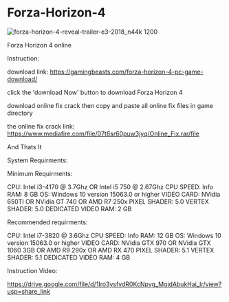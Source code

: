 # Forza-Horizon-4

![forza-horizon-4-reveal-trailer-e3-2018_n44k 1200](https://user-images.githubusercontent.com/91149847/230770092-7d819966-a04e-411d-9f79-78a947894165.jpg)


Forza Horizon 4 online

Instruction:

download link: https://gamingbeasts.com/forza-horizon-4-pc-game-download/

click the 'download Now' button to download Forza Horizon 4

download online fix crack then copy and paste all online fix files in game directory

the online fix crack link: https://www.mediafire.com/file/07t6sr60puw3jyq/Online_Fix.rar/file

And Thats It

System Requirments:

Minimum Requirments:

CPU: Intel i3-4170 @ 3.7Ghz OR Intel i5 750 @ 2.67Ghz
CPU SPEED: Info
RAM: 8 GB
OS: Windows 10 version 15063.0 or higher
VIDEO CARD: NVidia 650TI OR NVidia GT 740 OR AMD R7 250x
PIXEL SHADER: 5.0
VERTEX SHADER: 5.0
DEDICATED VIDEO RAM: 2 GB

Recommended requirments:

CPU: Intel i7-3820 @ 3.6Ghz
CPU SPEED: Info
RAM: 12 GB
OS: Windows 10 version 15063.0 or higher
VIDEO CARD: NVidia GTX 970 OR NVidia GTX 1060 3GB OR AMD R9 290x OR AMD RX 470
PIXEL SHADER: 5.1
VERTEX SHADER: 5.1
DEDICATED VIDEO RAM: 4 GB

Instruction Video:

https://drive.google.com/file/d/1Iro3ysfvdR0KcNpvg_MgjdAbukHai_Ir/view?usp=share_link
